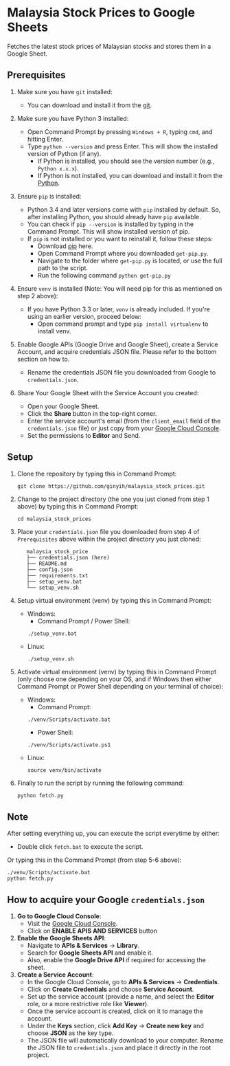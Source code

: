 # Malaysia Stock Prices to Google Sheets
Fetches the latest stock prices of Malaysian stocks and stores them in a Google Sheet.

## Prerequisites
1. Make sure you have `git` installed:
   - You can download and install it from the [git](https://git-scm.com/downloads/win).

2. Make sure you have Python 3 installed:
   - Open Command Prompt by pressing `Windows + R`, typing `cmd`, and hitting Enter.
   - Type `python --version` and press Enter. This will show the installed version of Python (if any).
      - If Python is installed, you should see the version number (e.g., `Python x.x.x`).
      - If Python is not installed, you can download and install it from the [Python](https://www.python.org/downloads/).

3. Ensure `pip` is installed:
   - Python 3.4 and later versions come with `pip` installed by default. So, after installing Python, you should already have `pip` available.
   - You can check if `pip --version` is installed by typing in the Command Prompt. This will show installed version of pip.
   - If `pip` is not installed or you want to reinstall it, follow these steps:
      - Download [pip](https://bootstrap.pypa.io/get-pip.py) here.
      - Open Command Prompt where you downloaded `get-pip.py`.
      - Navigate to the folder where `get-pip.py` is located, or use the full path to the script.
      - Run the following command `python get-pip.py`

4. Ensure `venv` is installed (Note: You will need pip for this as mentioned on step 2 above):
   - If you have Python 3.3 or later, `venv` is already included. If you're using an earlier version, proceed below:
      - Open command prompt and type `pip install virtualenv` to install venv.

5. Enable Google APIs (Google Drive and Google Sheet), create a Service Account, and acquire credentials JSON file. Please refer to the bottom section on how to.
   - Rename the credentials JSON file you downloaded from Google to `credentials.json`. 

6. Share Your Google Sheet with the Service Account you created:
   - Open your Google Sheet.
   - Click the **Share** button in the top-right corner.
   - Enter the service account's email (from the `client_email` field of the `credentials.json` file) or just copy from your [Google Cloud Console](https://console.developers.google.com/).
   - Set the permissions to **Editor** and Send.

## Setup
1. Clone the repository by typing this in Command Prompt:
   ```
   git clone https://github.com/ginyih/malaysia_stock_prices.git
   ```

2. Change to the project directory (the one you just cloned from step 1 above) by typing this in Command Prompt:
   ```
   cd malaysia_stock_prices
   ```

3. Place your `credentials.json` file you downloaded from step 4 of `Prerequisites` above within the project directory you just cloned:
   ```
      malaysia_stock_price
      ├── credentials.json (here)
      ├── README.md
      ├── config.json
      ├── requirements.txt
      ├── setup_venv.bat
      └── setup_venv.sh
   ```

4. Setup virtual environment (venv) by typing this in Command Prompt:
   - Windows:
      - Command Prompt / Power Shell:
      ```
      ./setup_venv.bat
      ```
   - Linux:
      ```
      ./setup_venv.sh
      ```

5. Activate virtual environment (venv) by typing this in Command Prompt (only choose one depending on your OS, and if Windows then either Command Prompt or Power Shell depending on your terminal of choice):
   - Windows:
      - Command Prompt:
      ```
      ./venv/Scripts/activate.bat
      ```
      - Power Shell:
      ```
      ./venv/Scripts/activate.ps1
      ```
   - Linux:
      ```
      source venv/bin/activate
      ```

6. Finally to run the script by running the following command:
   ```bash
   python fetch.py
   ```

## Note
After setting everything up, you can execute the script everytime by either:
   - Double click `fetch.bat` to execute the script.

Or typing this in the Command Prompt (from step 5-6 above):
   ```
   ./venv/Scripts/activate.bat
   python fetch.py
   ```

## How to acquire your Google `credentials.json`
1. **Go to Google Cloud Console**:
   - Visit the [Google Cloud Console](https://console.developers.google.com/).
   - Click on **ENABLE APIS AND SERVICES** button
2. **Enable the Google Sheets API**:
   - Navigate to **APIs & Services** → **Library**.
   - Search for **Google Sheets API** and enable it.
   - Also, enable the **Google Drive API** if required for accessing the sheet.
3. **Create a Service Account**:
   - In the Google Cloud Console, go to **APIs & Services** → **Credentials**.
   - Click on **Create Credentials** and choose **Service Account**.
   - Set up the service account (provide a name, and select the **Editor** role, or a more restrictive role like **Viewer**).
   - Once the service account is created, click on it to manage the account.
   - Under the **Keys** section, click **Add Key** → **Create new key** and choose **JSON** as the key type.
   - The JSON file will automatically download to your computer. Rename the JSON file to `credentials.json` and place it directly in the root project.

